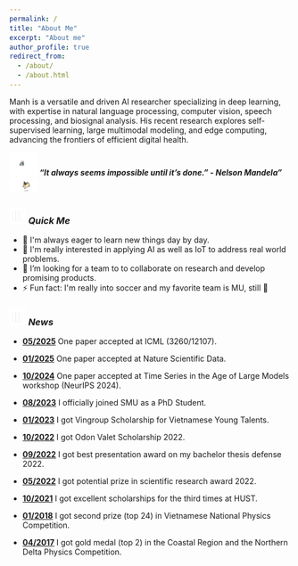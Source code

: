 ```yaml
---
permalink: /
title: "About Me"
excerpt: "About me"
author_profile: true
redirect_from: 
  - /about/
  - /about.html
---
```


<!-- Pham Hung Manh is an AI Researcher, deeply immersed in the realms of Deep Learning and Mobile Computing. My academic pursuits revolve around crafting comprehensive solutions that span the entire healthcare spectrum. Through the convergence of these technologies, I am devoted to developing end-to-end and scalable systems that empower individuals to seamlessly track their health and receive accurate diagnoses. -->
Manh is a versatile and driven AI researcher specializing in deep learning, with expertise in natural language processing, computer vision, speech processing, and biosignal analysis. His recent research explores self-supervised learning, large multimodal modeling, and edge computing, advancing the frontiers of efficient digital health.

<img src="./images/dog_2.gif" width="50" /> <b><i align="center">“It always seems impossible until it’s done.” - Nelson Mandela”</i></b> <img src="./images/dog_1.gif" width="50" />

### <img src="./images/stats.gif" width="30px"> ***Quick Me***
- 👋 I'm always eager to learn new things day by day.
- 👯 I'm really interested in applying AI as well as IoT to address real world problems.
- 🔭 I’m looking for a team to to collaborate on research and develop promising products.
- ⚡ Fun fact: I'm really into soccer and my favorite team is MU, still 🙂

### <img src="./images/stats.gif" width="30px"> ***News***

- **[05/2025]()** One paper accepted at ICML (3260/12107).

- **[01/2025]()** One paper accepted at Nature Scientific Data.

- **[10/2024]()** One paper accepted at Time Series in the Age of Large Models workshop (NeurIPS 2024).

- **[08/2023](https://computing.smu.edu.sg/phd/students)** I officially joined SMU as a PhD Student. 

- **[01/2023](https://dantri.com.vn/khoa-hoc-cong-nghe/cham-tay-den-giac-mo-voi-hoc-bong-khoa-hoc-cong-nghe-vingroup-20230726092511696.htm?fbclid=IwAR0Zxbm5v86PFAjGbi0_azL7_ZrLHNTep_UUCpSRB189GUa0A-e-9ppcB_4)** I got Vingroup Scholarship for Vietnamese Young Talents.

- **[10/2022](http://vanmieu.gov.vn/en/cac-hoat-ong/su-kien/338/)** I got Odon Valet Scholarship 2022.

- **[09/2022]()** I got best presentation award on my bachelor thesis defense 2022.

- **[05/2022]()** I got potential prize in scientific research award 2022.

- **[10/2021]()** I got excellent scholarships for the third times at HUST.

- **[01/2018]()** I got second prize (top 24) in Vietnamese National Physics Competition.

- **[04/2017]()** I got gold medal (top 2) in the Coastal Region and the Northern Delta Physics Competition.


<!-- ### ***💻 Tech Stack***
![C++](https://img.shields.io/badge/c++-%2300599C.svg?style=for-the-badge&logo=c%2B%2B&logoColor=white) ![C](https://img.shields.io/badge/c-%2300599C.svg?style=for-the-badge&logo=c&logoColor=white) ![CSS3](https://img.shields.io/badge/css3-%231572B6.svg?style=for-the-badge&logo=css3&logoColor=white) ![HTML5](https://img.shields.io/badge/html5-%23E34F26.svg?style=for-the-badge&logo=html5&logoColor=white) ![JavaScript](https://img.shields.io/badge/javascript-%23323330.svg?style=for-the-badge&logo=javascript&logoColor=%23F7DF1E) ![Python](https://img.shields.io/badge/python-3670A0?style=for-the-badge&logo=python&logoColor=ffdd54) ![AWS](https://img.shields.io/badge/AWS-%23FF9900.svg?style=for-the-badge&logo=amazon-aws&logoColor=white) ![Cloudflare](https://img.shields.io/badge/Cloudflare-F38020?style=for-the-badge&logo=Cloudflare&logoColor=white) ![Heroku](https://img.shields.io/badge/heroku-%23430098.svg?style=for-the-badge&logo=heroku&logoColor=white) ![Express.js](https://img.shields.io/badge/express.js-%23404d59.svg?style=for-the-badge&logo=express&logoColor=%2361DAFB) ![FastAPI](https://img.shields.io/badge/FastAPI-005571?style=for-the-badge&logo=fastapi) ![Flask](https://img.shields.io/badge/flask-%23000.svg?style=for-the-badge&logo=flask&logoColor=white) ![NPM](https://img.shields.io/badge/NPM-%23000000.svg?style=for-the-badge&logo=npm&logoColor=white) ![NodeJS](https://img.shields.io/badge/node.js-6DA55F?style=for-the-badge&logo=node.js&logoColor=white) ![React](https://img.shields.io/badge/react-%2320232a.svg?style=for-the-badge&logo=react&logoColor=%2361DAFB) ![Nginx](https://img.shields.io/badge/nginx-%23009639.svg?style=for-the-badge&logo=nginx&logoColor=white) ![Jenkins](https://img.shields.io/badge/jenkins-%232C5263.svg?style=for-the-badge&logo=jenkins&logoColor=white) ![MongoDB](https://img.shields.io/badge/MongoDB-%234ea94b.svg?style=for-the-badge&logo=mongodb&logoColor=white) ![Postgres](https://img.shields.io/badge/postgres-%23316192.svg?style=for-the-badge&logo=postgresql&logoColor=white) ![PyTorch](https://img.shields.io/badge/PyTorch-%23EE4C2C.svg?style=for-the-badge&logo=PyTorch&logoColor=white) ![Docker](https://img.shields.io/badge/docker-%230db7ed.svg?style=for-the-badge&logo=docker&logoColor=white) ![Arduino](https://img.shields.io/badge/-Arduino-00979D?style=for-the-badge&logo=Arduino&logoColor=white) ![CMake](https://img.shields.io/badge/CMake-%23008FBA.svg?style=for-the-badge&logo=cmake&logoColor=white) ![Kubernetes](https://img.shields.io/badge/kubernetes-%23326ce5.svg?style=for-the-badge&logo=kubernetes&logoColor=white) ![Jira](https://img.shields.io/badge/jira-%230A0FFF.svg?style=for-the-badge&logo=jira&logoColor=white) ![Terraform](https://img.shields.io/badge/terraform-%235835CC.svg?style=for-the-badge&logo=terraform&logoColor=white) 
 -->
